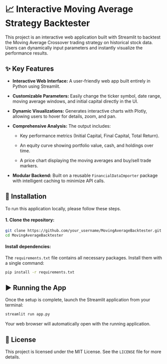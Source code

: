 
# 📈 Interactive Moving Average Strategy Backtester

This project is an interactive web application built with Streamlit to backtest the Moving Average Crossover trading strategy on historical stock data. Users can dynamically input parameters and instantly visualize the performance results.



## ✨ Key Features

- **Interactive Web Interface:** A user-friendly web app built entirely in Python using Streamlit.

- **Customizable Parameters:** Easily change the ticker symbol, date range, moving average windows, and initial capital directly in the UI.

- **Dynamic Visualizations:** Generates interactive charts with Plotly, allowing users to hover for details, zoom, and pan.

- **Comprehensive Analysis:** The output includes:

    - Key performance metrics (Initial Capital, Final Capital, Total Return).

    - An equity curve showing portfolio value, cash, and holdings over time.

    - A price chart displaying the moving averages and buy/sell trade markers.

- **Modular Backend:** Built on a reusable `FinancialDataImporter` package with intelligent caching to minimize API calls.


## 🚀 Installation

To run this application locally, please follow these steps.

#### 1. Clone the repository:

```bash
git clone https://github.com/your_username/MovingAverageBacktester.git
cd MovingAverageBacktester
```

####  Install dependencies:

The `requirements.txt` file contains all necessary packages. Install them with a single command:

```bash
pip install -r requirements.txt
```
## ▶️ Running the App

Once the setup is complete, launch the Streamlit application from your terminal:

```bash
streamlit run app.py
```

Your web browser will automatically open with the running application.


## 📄 License

This project is licensed under the MIT License. See the `LICENSE` file for more details.

